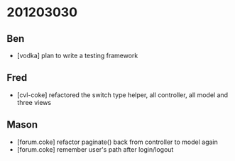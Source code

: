 # 201203030

## Ben
- [vodka] plan to write a testing framework



## Fred
- [cvl-coke] refactored the switch type helper, all controller, all model and three views


## Mason
- [forum.coke] refactor paginate() back from controller to model again
- [forum.coke] remember user's path after login/logout
